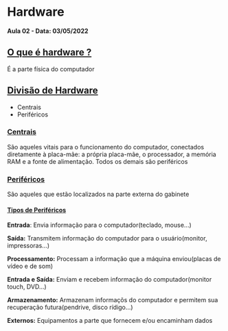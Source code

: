 # Hardware
**Aula 02 - Data: 03/05/2022**

## <ins>O que é hardware ?</ins>

É a parte física do computador

## <ins>Divisão de Hardware</ins>
* Centrais
* Periféricos

### <ins>Centrais</ins>
São aqueles vitais para o funcionamento do computador, conectados diretamente à placa-mãe: a própria placa-mãe, o processador, a memória RAM e a fonte de alimentação. Todos os demais são periféricos

### <ins>Periféricos</ins>
São aqueles que estão localizados na parte externa do gabinete

#### <ins>Tipos de Periféricos</ins>
**Entrada**: Envia informação para o computador(teclado, mouse...)

**Saída:** Transmitem informação do computador para o usuário(monitor, impressoras...)

**Processamento:** Processam a informação que a máquina enviou(placas de vídeo e de som)

**Entrada e Saída:** Enviam e recebem informação do computador(monitor touch, DVD...)

**Armazenamento:** Armazenam informaçõs do computador e permitem sua recuperação futura(pendrive, disco rídigo...)

**Externos:** Equipamentos a parte que fornecem e/ou encaminham dados